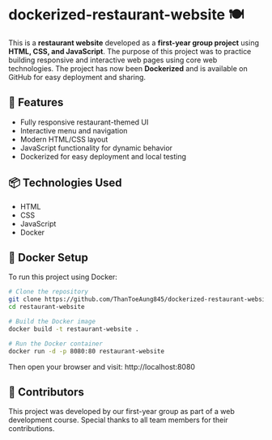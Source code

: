 # dockerized-restaurant-website 🍽️

This is a **restaurant website** developed as a **first-year group project** using **HTML, CSS, and JavaScript**. The purpose of this project was to practice building responsive and interactive web pages using core web technologies. The project has now been **Dockerized** and is available on GitHub for easy deployment and sharing.

## 🚀 Features

- Fully responsive restaurant-themed UI
- Interactive menu and navigation
- Modern HTML/CSS layout
- JavaScript functionality for dynamic behavior
- Dockerized for easy deployment and local testing

## 📦 Technologies Used

- HTML
- CSS
- JavaScript 
- Docker

## 🐳 Docker Setup

To run this project using Docker:

```bash
# Clone the repository
git clone https://github.com/ThanToeAung845/dockerized-restaurant-website.git
cd restaurant-website

# Build the Docker image
docker build -t restaurant-website .

# Run the Docker container
docker run -d -p 8080:80 restaurant-website 
```
Then open your browser and visit: http://localhost:8080

## 👥 Contributors
This project was developed by our first-year group as part of a web development course. Special thanks to all team members for their contributions.



